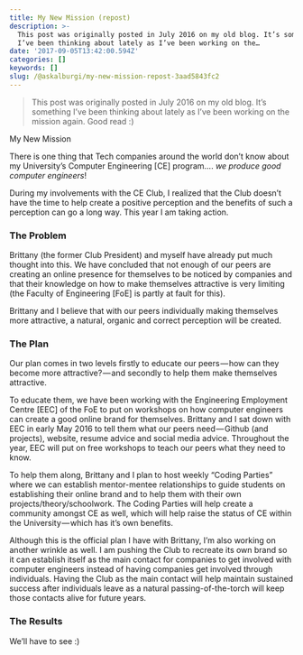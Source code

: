 ```yaml
---
title: My New Mission (repost)
description: >-
  This post was originally posted in July 2016 on my old blog. It’s something
  I’ve been thinking about lately as I’ve been working on the…
date: '2017-09-05T13:42:00.594Z'
categories: []
keywords: []
slug: /@askalburgi/my-new-mission-repost-3aad5843fc2
---
```


> This post was originally posted in July 2016 on my old blog. It’s something I’ve been thinking about lately as I’ve been working on the mission again. Good read :)

My New Mission

There is one thing that Tech companies around the world don’t know about my University’s Computer Engineering \[CE\] program…. _we produce good computer engineers_!

During my involvements with the CE Club, I realized that the Club doesn’t have the time to help create a positive perception and the benefits of such a perception can go a long way. This year I am taking action.

### The Problem

Brittany (the former Club President) and myself have already put much thought into this. We have concluded that not enough of our peers are creating an online presence for themselves to be noticed by companies and that their knowledge on how to make themselves attractive is very limiting (the Faculty of Engineering \[FoE\] is partly at fault for this).

Brittany and I believe that with our peers individually making themselves more attractive, a natural, organic and correct perception will be created.

### The Plan

Our plan comes in two levels firstly to educate our peers — how can they become more attractive? — and secondly to help them make themselves attractive.

To educate them, we have been working with the Engineering Employment Centre \[EEC\] of the FoE to put on workshops on how computer engineers can create a good online brand for themselves. Brittany and I sat down with EEC in early May 2016 to tell them what our peers need — Github (and projects), website, resume advice and social media advice. Throughout the year, EEC will put on free workshops to teach our peers what they need to know.

To help them along, Brittany and I plan to host weekly “Coding Parties” where we can establish mentor-mentee relationships to guide students on establishing their online brand and to help them with their own projects/theory/schoolwork. The Coding Parties will help create a community amongst CE as well, which will help raise the status of CE within the University — which has it’s own benefits.

Although this is the official plan I have with Brittany, I’m also working on another wrinkle as well. I am pushing the Club to recreate its own brand so it can establish itself as the main contact for companies to get involved with computer engineers instead of having companies get involved through individuals. Having the Club as the main contact will help maintain sustained success after individuals leave as a natural passing-of-the-torch will keep those contacts alive for future years.

### The Results

We’ll have to see :)
